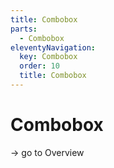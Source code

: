 ```yaml
---
title: Combobox
parts:
  - Combobox
eleventyNavigation:
  key: Combobox
  order: 10
  title: Combobox
---
```


# Combobox

-> go to Overview

